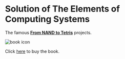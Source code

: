 # Solution of The Elements of Computing Systems

The famous **[From NAND to Tetris](http://www.nand2tetris.org)** projects.

![book icon](http://f.cl.ly/items/0P102D1h250c0q3G3a1R/cover.jpg)

Click [here](http://www.amazon.com/Elements-Computing-Systems-Building-Principles/dp/0262640686/ref=ed_oe_p) to buy the book.